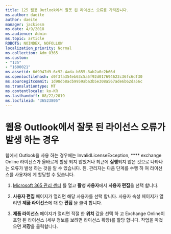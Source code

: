 ```yaml
---
title: 125 웹용 Outlook에서 잘못 된 라이선스 오류를 가져옵니다.
ms.author: daeite
author: daeite
manager: jackiesm
ms.date: 4/9/2018
ms.audience: Admin
ms.topic: article
ROBOTS: NOINDEX, NOFOLLOW
localization_priority: Normal
ms.collection: Adm_O365
ms.custom:
- "125"
- "1600021"
ms.assetid: 6d9947d9-6c92-4ada-b655-8ab2a0c2b66d
ms.openlocfilehash: d0f3fa354eb63c5a5f92d017694623c36fc6df30
ms.sourcegitcommit: 1d98db8acb9959aba3b5e308a567ade6b62da56c
ms.translationtype: MT
ms.contentlocale: ko-KR
ms.lasthandoff: 08/22/2019
ms.locfileid: "36523805"
---
```

# <a name="getting-an-invalid-license-error-in-outlook-on-the-web"></a>웹용 Outlook에서 잘못 된 라이선스 오류가 발생 하는 경우

웹에서 Outlook을 사용 하는 경우에는 InvalidLicenseException, **** exchange Online 라이선스가 올바르게 할당 되지 않았거나 최근에 **실행**되지 않은 것으로 나타나는 오류가 발생 하는 것을 알 수 있습니다. 된. 관리자는 다음 단계를 수행 하 여 라이선스를 사용자에 게 할당할 수 있습니다.
  
1. [Microsoft 365 관리 센터](https://portal.office.com/adminportal/home#/homepage) 를 열고 **활성 사용자**에서 **사용자 편집**을 선택 합니다.

2. **사용자 편집** 페이지가 열리면 해당 사용자를 선택 합니다. 사용자 속성 페이지가 열리면 **제품 라이선스**에 대 한 **편집** 을 클릭 합니다.

3. **제품 라이선스** 페이지가 열리면 적절 한 **위치** 값을 선택 하 고 Exchange Online이 포함 된 라이선스 (세부 정보를 보려면 라이선스 확장)를 할당 합니다. 작업을 마쳤으면 **저장**을 클릭합니다.
